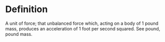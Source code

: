 # Definition

A unit of force; that unbalanced force which, acting on a body of 1
pound mass, produces an acceleration of 1 foot per second squared. See
pound, pound mass.
